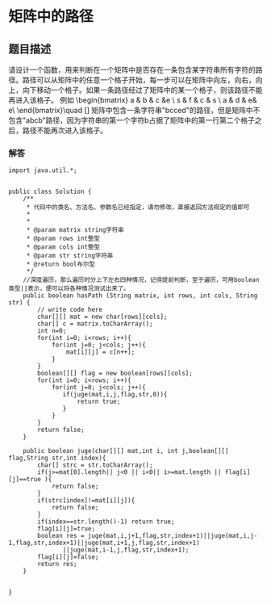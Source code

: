 # 矩阵中的路径
## 题目描述
请设计一个函数，用来判断在一个矩阵中是否存在一条包含某字符串所有字符的路径。路径可以从矩阵中的任意一个格子开始，每一步可以在矩阵中向左，向右，向上，向下移动一个格子。如果一条路径经过了矩阵中的某一个格子，则该路径不能再进入该格子。 例如 \begin{bmatrix} a & b & c &e \\ s & f & c & s \\ a & d & e& e\\ \end{bmatrix}\quad 
[]
  矩阵中包含一条字符串"bcced"的路径，但是矩阵中不包含"abcb"路径，因为字符串的第一个字符b占据了矩阵中的第一行第二个格子之后，路径不能再次进入该格子。
### 解答
```
import java.util.*;


public class Solution {
    /**
     * 代码中的类名、方法名、参数名已经指定，请勿修改，直接返回方法规定的值即可
     *
     * 
     * @param matrix string字符串 
     * @param rows int整型 
     * @param cols int整型 
     * @param str string字符串 
     * @return bool布尔型
     */
    //深度遍历，那么遍历时分上下左右四种情况，记得提前判断，至于遍历，可用boolean类型||表示，便可以将各种情况测试出来了。
    public boolean hasPath (String matrix, int rows, int cols, String str) {
        // write code here
        char[][] mat = new char[rows][cols];
        char[] c = matrix.toCharArray();
        int n=0;
        for(int i=0; i<rows; i++){
            for(int j=0; j<cols; j++){
                mat[i][j] = c[n++];
            }
        }
        boolean[][] flag = new boolean[rows][cols];
        for(int i=0; i<rows; i++){
            for(int j=0; j<cols; j++){
               if(juge(mat,i,j,flag,str,0)){
                   return true;
               }
            }
        }
        return false;
    }
    
    public boolean juge(char[][] mat,int i, int j,boolean[][] flag,String str,int index){
        char[] strc = str.toCharArray();
        if(j>=mat[0].length|| j<0 || i<0|| i>=mat.length || flag[i][j]==true ){
            return false;
        }
        if(strc[index]!=mat[i][j]){
            return false;
        }
        if(index==str.length()-1) return true;
        flag[i][j]=true;
        boolean res = juge(mat,i,j+1,flag,str,index+1)||juge(mat,i,j-1,flag,str,index+1)||juge(mat,i+1,j,flag,str,index+1)
               ||juge(mat,i-1,j,flag,str,index+1);
        flag[i][j]=false;
        return res;
    }
    
    
}
```

